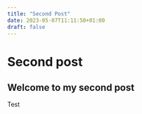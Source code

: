```yaml
---
title: "Second Post"
date: 2023-05-07T11:11:50+01:00
draft: false
---
```


# Second post
## Welcome to my second post

Test